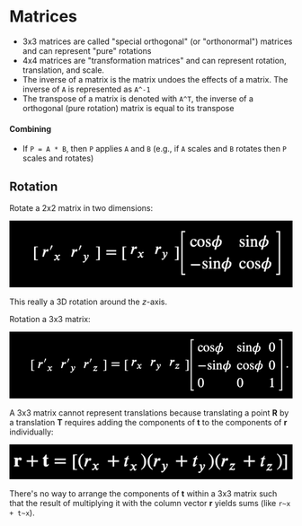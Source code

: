 # Matrices

- 3x3 matrices are called "special orthogonal" (or "orthonormal") matrices and can represent "pure" rotations
- 4x4 matrices are "transformation matrices" and can represent rotation, translation, and scale.
- The inverse of a matrix is the matrix undoes the effects of a matrix. The inverse of `A` is represented as `A^-1`
- The transpose of a matrix is denoted with `A^T`, the inverse of a orthogonal (pure rotation) matrix is equal to its transpose

#### Combining

- If `P = A * B`, then `P` applies `A` and `B` (e.g., if `A` scales and `B` rotates then `P` scales and rotates)

## Rotation

Rotate a 2x2 matrix in two dimensions:

![2D Rotation](assets/matrix-rotation-2d.png)

This really a 3D rotation around the *z*-axis.

Rotation a 3x3 matrix:

![3D Rotation](assets/matrix-rotation-3d.png)

A 3x3 matrix cannot represent translations because translating a point **R** by a translation **T** requires adding the components of **t** to the components of **r** individually:

![Matrix Translation Equation](assets/matrix-translation-equation.png)

There's no way to arrange the components of **t** within a 3x3 matrix such that the result of multiplying it with the column vector **r** yields sums (like `r~x + t~x`).
